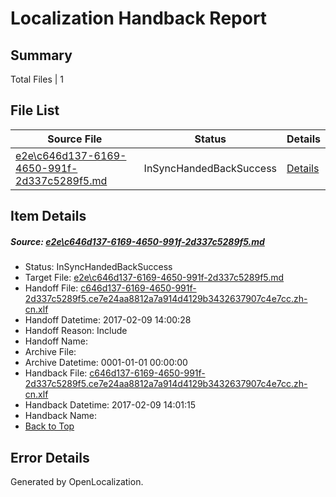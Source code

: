 # <a name='report-top'></a> Localization Handback Report

## Summary
 Total Files | 1

## File List
 Source File | Status | Details 
 ----------- | ------ | ------- 
 [e2e\c646d137-6169-4650-991f-2d337c5289f5.md](https://github.com/OpenLocalizationTestOrg/ol-test0/blob/617bcdaa826847eb3d81eb306c1505abdb0b6ce5/e2e/c646d137-6169-4650-991f-2d337c5289f5.md) | InSyncHandedBackSuccess | [Details](#e234706351a942d825c242ab7e91a2f60c78d72a1)

## Item Details
##### <a name='e234706351a942d825c242ab7e91a2f60c78d72a1'></a> Source: [e2e\c646d137-6169-4650-991f-2d337c5289f5.md](https://github.com/OpenLocalizationTestOrg/ol-test0/blob/617bcdaa826847eb3d81eb306c1505abdb0b6ce5/e2e/c646d137-6169-4650-991f-2d337c5289f5.md)
* Status: InSyncHandedBackSuccess
* Target File: [e2e\c646d137-6169-4650-991f-2d337c5289f5.md](https://github.com/OpenLocalizationTestOrg/ol-test0-zhcn/blob/fd1e37093a2c5de6f5c12af603cfdf0cb512d5c0/e2e/c646d137-6169-4650-991f-2d337c5289f5.md)
* Handoff File: [c646d137-6169-4650-991f-2d337c5289f5.ce7e24aa8812a7a914d4129b3432637907c4e7cc.zh-cn.xlf](https://github.com/OpenLocalizationTestOrg/ol-test0-handoff/blob/a66ef3b24a2feee5f9c5d12efdb9a4c75fddd54a/ol-handoff/OpenLocalizationTestOrg/ol-test0-zhcn/shujia/ht/c646d137-6169-4650-991f-2d337c5289f5.ce7e24aa8812a7a914d4129b3432637907c4e7cc.zh-cn.xlf)
* Handoff Datetime: 2017-02-09 14:00:28
* Handoff Reason: Include
* Handoff Name: 
* Archive File: 
* Archive Datetime: 0001-01-01 00:00:00
* Handback File: [c646d137-6169-4650-991f-2d337c5289f5.ce7e24aa8812a7a914d4129b3432637907c4e7cc.zh-cn.xlf](https://github.com/OpenLocalizationTestOrg/ol-test0-handback/blob/b2e3466888fdf3a006b40eeeeaf8338626817e38/ol-handback/OpenLocalizationTestOrg/ol-test0-zhcn/shujia/ht/c646d137-6169-4650-991f-2d337c5289f5.ce7e24aa8812a7a914d4129b3432637907c4e7cc.zh-cn.xlf)
* Handback Datetime: 2017-02-09 14:01:15
* Handback Name: 
* [Back to Top](#report-top)


## Error Details

Generated by OpenLocalization.
